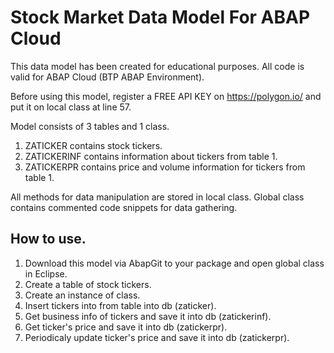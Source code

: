# Stock Market Data Model For ABAP Cloud
This data model has been created for educational purposes. All code is valid for ABAP Cloud (BTP ABAP Environment). 

Before using this model, register a FREE API KEY on https://polygon.io/  and put it on local class at line 57.

Model consists of 3 tables and 1 class. 
1. ZATICKER contains stock tickers.
2. ZATICKERINF contains information about tickers from table 1.
3. ZATICKERPR contains price and volume information for tickers from table 1.
   
  All methods for data manipulation are stored in local class. Global class contains commented code snippets for data gathering.

## How to use.

1. Download this model via AbapGit to your package and open global class in Eclipse.
2. Create a table of stock tickers. 
3. Create an instance of class.
4. Insert tickers into from table into db (zaticker).
5. Get business info of tickers and save it into db (zatickerinf). 
6. Get ticker's price and save it into db (zatickerpr).
7. Periodicaly update ticker's price and save it into db (zatickerpr).


